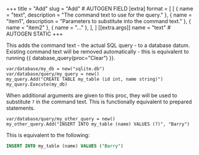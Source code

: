 +++
title = "Add"
slug = "Add" # AUTOGEN FIELD
[extra]
format = [
  [
    { name = "text", description = "The command text to use for the query." },
    { name = "item1", description = "Parameters to substitute into the command text." },
    { name = "item2" },
    { name = "..." },
  ],
]
[[extra.args]]
name = "text" # AUTOGEN STATIC
+++

This adds the command text - the actual SQL query - to a database datum. Existing command text will be removed automatically - this is equivalent to running {{ database_query(proc="Clear") }}.

```dm
var/database/my_db = new("sqlite.db")
var/database/query/my_query = new()
my_query.Add("CREATE TABLE my_table (id int, name string)")
my_query.Execute(my_db)
```

When additional arguments are given to this proc, they will be used to substitute `?` in the command text. This is functionally equivalent to prepared statements.

```dm
var/database/query/my_other_query = new()
my_other_query.Add("INSERT INTO my_table (name) VALUES (?)", "Barry")
```

This is equivalent to the following:

```sql
INSERT INTO my_table (name) VALUES ("Barry")
```
